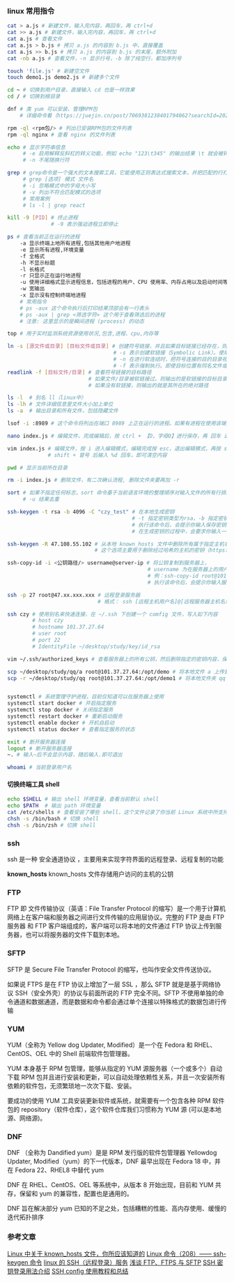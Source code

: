 ### linux 常用指令

```bash
cat > a.js # 新建文件，输入完内容，再回车，再 ctrl+d
cat >> a.js # 新建文件，输入完内容，再回车，再 ctrl+d
cat a.js # 查看文件
cat a.js > b.js # 拷贝 a.js 的内容到 b.js 中，直接覆盖
cat a.js >> b.js # 拷贝 a.js 的内容到 b.js 的末尾，额外附加
cat -nb a.js # 查看文件，-n 显示行号，-b 除了纯空行，都加序列号

touch 'file.js' # 新建空文件
touch demo1.js demo2.js # 新建多个文件

cd ~ # 切换到用户目录，直接输入 cd 也是一样效果
cd / # 切换到根目录

dnf # 类 yum 可以安装、管理RPM包
    # 详细命令看（https://juejin.cn/post/7069381238401794062?searchId=2023080410043241D14D2387A362644B49）

rpm -ql <rpm包/> # 列出已安装RPM包的文件列表
rpm -ql nginx # 查看 nginx 的文件列表

echo # 显示字符串信息
     # -e 启用解释反斜杠的转义功能，例如 echo "123\t345" 的输出结果 \t 就会被转义为 水平制表符(是一种在计算机上进行排版和对齐使用的特殊字符)
     # -n 不尾随换行符

grep # grep命令是一个强大的文本搜索工具，它能使用正则表达式搜索文本，并把匹配的行打印出来
     # grep [选项] 模式 文件名
     # -i 忽略模式中的字母大小写
     # -v 列出不符合匹配模式的选项
     # 常用案例
     # ls -l | grep react

kill -9 [PID] # 终止进程
              # -9 表示强迫进程立即停止

ps # 查看当前正在运行的进程
    -a 显示终端上地所有进程,包括其他用户地进程
    -e 显示所有进程,环境变量
    -f 全格式
    -h 不显示标题
    -l 长格式
    -r 只显示正在运行地进程
    -u 使用详细格式显示进程信息，包括进程的用户、CPU 使用率、内存占用以及启动时间等。
    -w 宽输出
    -x 显示没有控制终端地进程
    # 常用指令
    # ps -aux 这个命令执行后打印结果顶部会有一行表头
    # ps -aux | grep <筛选字符> 这个用于查看筛选后的进程
    # 注意: 这里显示的是瞬间进程 (process) 的动态

top # 用于实时监测系统资源使用状况,包含,进程、cpu,内存等

ln -s [源文件或目录] [目标文件或目录] # 创建符号链接，并且如果目标链接已经存在，则删除它并重新创建
                                  # -s 表示创建软链接（Symbolic Link）。使用该参数，ln 命令会创建一个指向目标文件或目录的符号链接。
                                  # -n 在进行软连结时，把符号连接的目的目录视为一般文件
                                  # -f 表示强制执行。即使目标位置有同名文件或目录存在，也会删除它，并创建一个新的软链接
readlink -f [目标文件/目录] # 查看符号链接的目标路径
                          # 如果文件/目录被软链接过。则输出的是软链接的目标目录
                          # 如果没有软链接，则输出的就是其所在的绝对路径

ls -l  # 别名 ll（linux中）
ls -lh # 文件详细信息里文件大小加上单位
ls -a  # 输出目录和所有文件，包括隐藏文件

lsof -i :8989 # 这个命令将列出在端口 8989 上正在运行的进程。如果有进程在使用该端口，你将看到相关的输出。如果没有输出，表示该端口当前没有被占用。

nano index.js # 编辑文件，完成编辑后，按 ctrl + 【O，字母O】进行保存，再 回车 进行确定，再 ctrl + X 即可退出文本编辑器

vim index.js # 编辑文件，按 i 进入编辑模式，编辑完成按 esc，退出编辑模式，再按 shift + 【冒号，在L右侧】，再输入 wq-保存并退出 q-退出 w-保存
             # shift + 冒号 后输入 %d 回车，即可清空内容

pwd # 显示当前所在目录

rm -i index.js # 删除文件，有二次确认流程, 删除文件夹要再加 -r

sort # 如果不指定任何标志，sort 命令基于当前语言环境的整理顺序对输入文件的所有行排序。
     # -u 结果去重

ssh-keygen -t rsa -b 4096 -C "czy_test" # 在本地生成密钥
                                        # -t 指定密钥类型为rsa，-b 指定密钥长度为4096位，-C 为注释
                                        # 执行该命令后，会提示你输入保存密钥对的文件名和路径，也可以直接使用默认路径。
                                        # 在生成密钥的过程中，会要求你输入一个密码 passphrase ，这个密码是用来保护你的私钥的，在使用密钥登录的时候需要输入这个密码。

ssh-keygen -R 47.108.55.102 # 从本地 known_hosts 文件中删除所有属于指定主机名的密钥。
                            # 这个选项主要用于删除经过哈希的主机的密钥（https://blog.csdn.net/qq_60575429/article/details/130912351）

ssh-copy-id -i <公钥路径/> username@server-ip # 将公钥复制到服务器上，
                                             # username 为在服务器上的用户名，server-ip 为服务器的IP地址或域名，-i 指定公钥
                                             # 例：ssh-copy-id root@101.37.27.64
                                             # 执行该命令后，会提示你输入服务器的密码。输入正确的密码后，就会将公钥复制到服务器上。

ssh -p 27 root@47.xx.xxx.xxx # 远程登录服务器
                             # 格式： ssh [远程主机用户名]@[远程服务器主机名或IP地址] -p port -i <私钥路径>

ssh czy # 使用别名来快速连接，在 ~/.ssh 下创建一个 comfig 文件，写入如下内容
        # host czy
        # hostname 101.37.27.64
        # user root
        # port 22
        # IdentityFile ~/desktop/study/key/id_rsa

vim ~/.ssh/authorized_keys # 查看服务器上的所有公钥，然后删除指定的密钥内容，保存即可实现密钥删除

scp ~/desktop/study/qq/a root@101.37.27.64:/opt/demo # 将本地文件 a 上传到服务器 /opt下，并重命名为 demo
scp -r ~/desktop/study/qq root@101.37.27.64:/opt/demo1 # 将本地文件夹 qq 上传到服务器 /opt下，并重命名为 demo1


systemctl # 系统管理守护进程，目前仅知道可以在服务器上使用
systemctl start docker # 开启指定服务
systemctl stop docker # 关闭指定服务
systemctl restart docker # 重新启动服务
systemctl enable docker # 开机自启动
systemctl status docker # 查看指定服务的状态

exit # 断开服务器连接
logout # 断开服务器连接
~. # 输入~后不会显示内容，随后输入.即可退出

whoami # 当前登录用户名

```

#### 切换终端工具 shell

```sh
echo $SHELL # 输出 shell 环境变量，查看当前默认 shell
echo $PATH  # 输出 path 环境变量
cat /etc/shells # 查看安装了哪些 shell，这个文件记录了你当前 Linux 系统中所支持的shell版本，etc 是用来存放系统主要的配置文件
chsh -s /bin/bash # 切换 shell
chsh -s /bin/zsh # 切换 shell
```

### ssh

ssh 是一种 安全通道协议 ，主要用来实现字符界面的远程登录、远程复制的功能

**known_hosts**
known_hosts 文件存储用户访问的主机的公钥

### FTP

FTP 即 文件传输协议（英语：File Transfer Protocol 的缩写）是一个用于计算机网络上在客户端和服务器之间进行文件传输的应用层协议。完整的 FTP 是由 FTP 服务器 和 FTP 客户端组成的，客户端可以将本地的文件通过 FTP 协议上传到服务器，也可以将服务器的文件下载到本地。

### SFTP

SFTP 是 Secure File Transfer Protocol 的缩写，也叫作安全文件传送协议。

如果说 FTPS 是在 FTP 协议上增加了一层 SSL ，那么 SFTP 就是是基于网络协议 SSH（安全外壳）的协议与前面所说的 FTP 完全不同。SFTP 不使用单独的命令通道和数据通道，而是数据和命令都会通过单个连接以特殊格式的数据包进行传输

### YUM

YUM（全称为 Yellow dog Updater, Modified）是一个在 Fedora 和 RHEL、CentOS、OEL 中的 Shell 前端软件包管理器。

YUM 本身基于 RPM 包管理，能够从指定的 YUM 源服务器（一个或多个）自动下载 RPM 包并且进行安装和更新，可以自动处理依赖性关系，并且一次安装所有依赖的软件包，无须繁琐地一次次下载、安装。

要成功的使用 YUM 工具安装更新软件或系统，就需要有一个包含各种 RPM 软件包的 repository（软件仓库），这个软件仓库我们习惯称为 YUM 源 (可以是本地源、网络源)。

### DNF

DNF （全称为 Dandified yum）是是 RPM 发行版的软件包管理器 Yellowdog Updater, Modified（yum）的下一代版本，DNF 最早出现在 Fedora 18 中，并在 Fedora 22、RHEL8 中替代 yum

DNF 在 RHEL、CentOS、OEL 等系统中，从版本 8 开始出现，目前和 YUM 共存，保留和 yum 的兼容性，配置也是通用的。

DNF 旨在解决部分 yum 已知的不足之处，包括糟糕的性能、高内存使用、缓慢的迭代拓扑排序

### 参考文章

[Linux 中关于 known_hosts 文件，你所应该知道的](https://blog.csdn.net/yaxuan88521/article/details/127683553)
[Linux 命令（208）—— ssh-keygen 命令](https://blog.csdn.net/K346K346/article/details/128167442)
[linux 的 SSH（远程登录）服务](https://blog.csdn.net/m0_71521555/article/details/125896994)
[浅谈 FTP、FTPS 与 SFTP](https://juejin.cn/post/6868074736803708936)
[SSH 密钥登录用法介绍](https://www.python100.com/html/I59ZI3O9U92T.html)
[SSH config 使用教程和总结](https://zhuanlan.zhihu.com/p/35922004)
